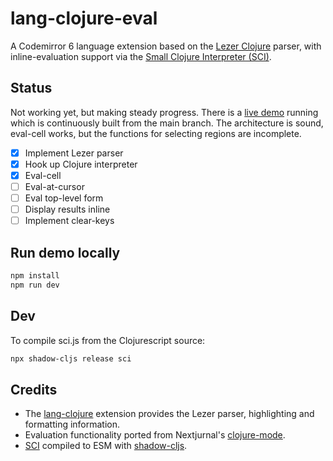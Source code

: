 # lang-clojure-eval

A Codemirror 6 language extension based on the [Lezer Clojure](https://github.com/nextjournal/lezer-clojure) parser, with inline-evaluation support via the [Small Clojure Interpreter (SCI)](https://github.com/babashka/sci).

## Status

Not working yet, but making steady progress. There is a [live demo](https://bobbicodes.github.io/lang-clojure-eval/) running which is continuously built from the main branch. The architecture is sound, eval-cell works, but the functions for selecting regions are incomplete.

- [x] Implement Lezer parser
- [x] Hook up Clojure interpreter
- [x] Eval-cell
- [ ] Eval-at-cursor
- [ ] Eval top-level form
- [ ] Display results inline
- [ ] Implement clear-keys

## Run demo locally

```bash
npm install
npm run dev
```

## Dev

To compile sci.js from the Clojurescript source:

```bash
npx shadow-cljs release sci
```

## Credits

- The [lang-clojure](https://github.com/nextjournal/lang-clojure/) extension provides the Lezer parser, highlighting and formatting information.
- Evaluation functionality ported from Nextjurnal's [clojure-mode](https://github.com/nextjournal/clojure-mode/).
- [SCI](https://github.com/babashka/sci) compiled to ESM with [shadow-cljs](https://github.com/thheller/shadow-cljs).
